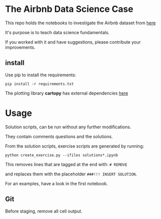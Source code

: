 # The Airbnb Data Science Case

This repo holds the notebooks to investigate the Airbnb dataset from [here](http://insideairbnb.com/)

It's purpose is to teach data science fundamentals.

If you worked with it and have suggestions, please contribute your improvements.

## install

Use pip to install the requirements:

```
pip install -r requirements.txt
```

The plotting library **cartopy** has external dependencies [here](https://scitools.org.uk/cartopy/docs/latest/installing.html)

# Usage

Solution scripts, can be run without any further modifications.

They contain comments questions and the solutions.

From the solution scripts, exercise scripts are generated by running:

```
python create_exercise.py --ifiles solutions*.ipynb
```

This removes lines that are tagged at the end with: `# REMOVE`

and replaces them with the placeholder `###!!! INSERT SOLUTION`.

For an examples, have a look in the first notebook.

## Git

Before staging, remove all cell output.

